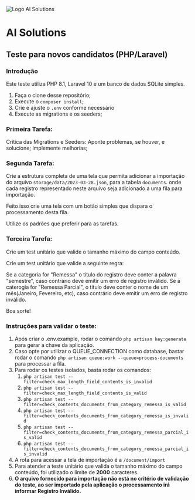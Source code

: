 ![Logo AI Solutions](http://aisolutions.tec.br/wp-content/uploads/sites/2/2019/04/logo.png)

# AI Solutions

## Teste para novos candidatos (PHP/Laravel)

### Introdução

Este teste utiliza PHP 8.1, Laravel 10 e um banco de dados SQLite simples.

1. Faça o clone desse repositório;
1. Execute o `composer install`;
1. Crie e ajuste o `.env` conforme necessário
1. Execute as migrations e os seeders;

### Primeira Tarefa:

Crítica das Migrations e Seeders: Aponte problemas, se houver, e solucione; Implemente melhorias;

### Segunda Tarefa:

Crie a estrutura completa de uma tela que permita adicionar a importação do arquivo `storage/data/2023-03-28.json`, para a tabela `documents`. onde cada registro representado neste arquivo seja adicionado a uma fila para importação.

Feito isso crie uma tela com um botão simples que dispara o processamento desta fila.

Utilize os padrões que preferir para as tarefas.

### Terceira Tarefa:

Crie um test unitário que valide o tamanho máximo do campo conteúdo.

Crie um test unitário que valide a seguinte regra:

Se a categoria for "Remessa" o título do registro deve conter a palavra "semestre", caso contrário deve emitir um erro de registro inválido.
Se a caterogia for "Remessa Parcial", o titulo deve conter o nome de um mês(Janeiro, Fevereiro, etc), caso contrário deve emitir um erro de registro inválido.


Boa sorte!

### Instruções para validar o teste:

1. Após criar o .env.example, rodar o comando `php artisan key:generate` para gerar a chave da aplicação.
2. Caso opte por utilizar o QUEUE_CONNECTION como database, bastar rodar o comando `php artisan queue:work --queue=process-documents` para processar a fila.
3. Para rodar os testes isolados, basta rodar os comandos:
   1. `php artisan test --filter=check_max_length_field_contents_is_invalid`
   2. `php artisan test --filter=check_max_length_field_contents_is_valid`
   3. `php artisan test --filter=check_contents_documents_from_category_remessa_is_valid`
   4. `php artisan test --filter=check_contents_documents_from_category_remessa_is_invalid`
   5. `php artisan test --filter=check_contents_documents_from_category_remessa_parcial_is_valid`
   6. `php artisan test --filter=check_contents_documents_from_category_remessa_parcial_is_invalid`
6. A rota para acessar a tela de importação é a `/document/import` 
7. Para atender a teste unitário que valida o tamanho máximo do campo conteúdo, foi utilizado o limite de **2000** caracteres.
8. **O arquivo fornecido para importação não está no critério de validação do teste, ao ser importado pela aplicação o processamento irá informar Registro Inválido.**

